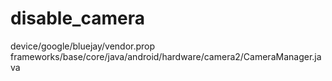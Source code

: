 # disable_camera
device/google/bluejay/vendor.prop
frameworks/base/core/java/android/hardware/camera2/CameraManager.java
